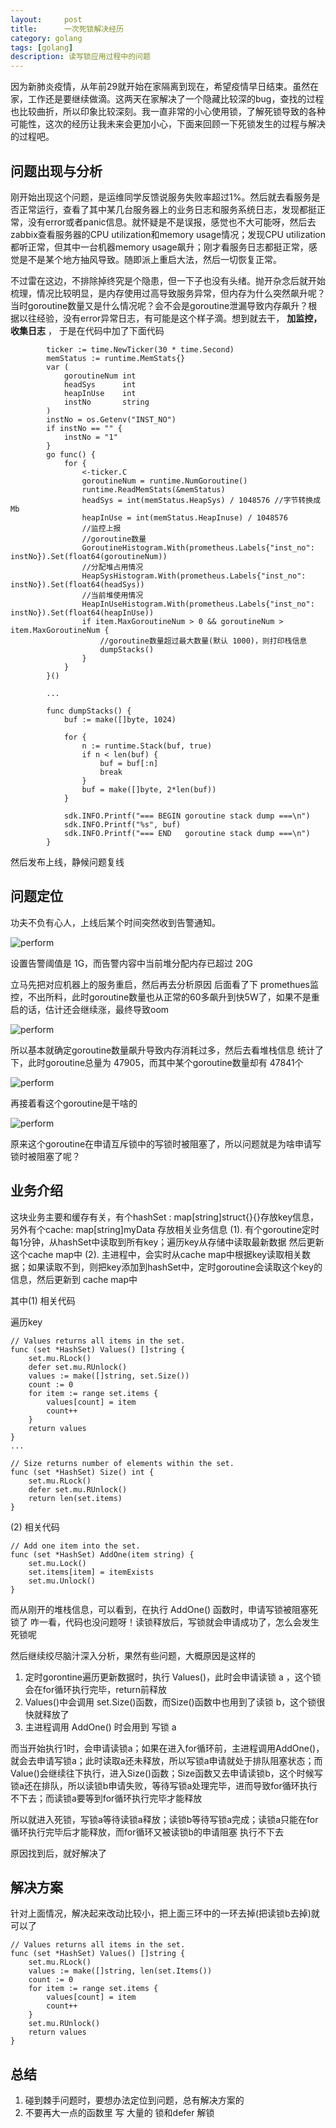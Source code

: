 ```yaml
---
layout:     post
title:      一次死锁解决经历
category: golang
tags: [golang]
description: 读写锁应用过程中的问题
---
```


因为新肺炎疫情，从年前29就开始在家隔离到现在，希望疫情早日结束。虽然在家，工作还是要继续做滴。这两天在家解决了一个隐藏比较深的bug，查找的过程也比较曲折，所以印象比较深刻。我一直非常的小心使用锁，了解死锁导致的各种可能性，这次的经历让我未来会更加小心，下面来回顾一下死锁发生的过程与解决的过程吧。

## 问题出现与分析

刚开始出现这个问题，是运维同学反馈说服务失败率超过1%。然后就去看服务是否正常运行，查看了其中某几台服务器上的业务日志和服务系统日志，发现都挺正常，没有error或者panic信息。就怀疑是不是误报，感觉也不大可能呀，然后去zabbix查看服务器的CPU utilization和memory usage情况；发现CPU utilization都听正常，但其中一台机器memory usage飙升；刚才看服务日志都挺正常，感觉是不是某个地方抽风导致。随即派上重启大法，然后一切恢复正常。

不过雷在这边，不排除掉终究是个隐患，但一下子也没有头绪。抛开杂念后就开始梳理，情况比较明显，是内存使用过高导致服务异常，但内存为什么突然飙升呢？当时goroutine数量又是什么情况呢？会不会是goroutine泄漏导致内存飙升？根据以往经验，没有error异常日志，有可能是这个样子滴。想到就去干， **加监控，收集日志** ， 于是在代码中加了下面代码

```
        ticker := time.NewTicker(30 * time.Second)
		memStatus := runtime.MemStats{}
		var (
			goroutineNum int
			headSys      int
			heapInUse    int
			instNo       string
		)
		instNo = os.Getenv("INST_NO")
		if instNo == "" {
			instNo = "1"
		}
		go func() {
			for {
				<-ticker.C
				goroutineNum = runtime.NumGoroutine()
				runtime.ReadMemStats(&memStatus)
				headSys = int(memStatus.HeapSys) / 1048576 //字节转换成Mb
				heapInUse = int(memStatus.HeapInuse) / 1048576
                //监控上报
                //goroutine数量
				GoroutineHistogram.With(prometheus.Labels{"inst_no": instNo}).Set(float64(goroutineNum))
				//分配堆占用情况
				HeapSysHistogram.With(prometheus.Labels{"inst_no": instNo}).Set(float64(headSys))
				//当前堆使用情况
				HeapInUseHistogram.With(prometheus.Labels{"inst_no": instNo}).Set(float64(heapInUse))
				if item.MaxGoroutineNum > 0 && goroutineNum > item.MaxGoroutineNum {
					//goroutine数量超过最大数量(默认 1000)，则打印栈信息
					dumpStacks()
				}
			}
		}()
		
		...
		
		func dumpStacks() {
        	buf := make([]byte, 1024)
        
        	for {
        		n := runtime.Stack(buf, true)
        		if n < len(buf) {
        			buf = buf[:n]
        			break
        		}
        		buf = make([]byte, 2*len(buf))
        	}
        
        	sdk.INFO.Printf("=== BEGIN goroutine stack dump ===\n")
        	sdk.INFO.Printf("%s", buf)
        	sdk.INFO.Printf("=== END   goroutine stack dump ===\n")
        }   
```

然后发布上线，静候问题复线


## 问题定位

功夫不负有心人，上线后某个时间突然收到告警通知。

![perform](/images/deadlock/warning.jpg)

设置告警阈值是 1G，而告警内容中当前堆分配内存已超过 20G

立马先把对应机器上的服务重启，然后再去分析原因
后面看了下 promethues监控，不出所料，此时goroutine数量也从正常的60多飙升到快5W了，如果不是重启的话，估计还会继续涨，最终导致oom

![perform](/images/deadlock/promethues.png)


所以基本就确定goroutine数量飙升导致内存消耗过多，然后去看堆栈信息
统计了下，此时goroutine总量为 47905，而其中某个goroutine数量却有 47841个

![perform](/images/deadlock/goroutine_num.jpg)

再接着看这个goroutine是干啥的

![perform](/images/deadlock/goroutine_info.jpg)

原来这个goroutine在申请互斥锁中的写锁时被阻塞了，所以问题就是为啥申请写锁时被阻塞了呢？


## 业务介绍

这块业务主要和缓存有关，有个hashSet : map[string]struct{}{}存放key信息，另外有个cache: map[string]myData 存放相关业务信息
(1). 有个goroutine定时每1分钟，从hashSet中读取到所有key；遍历key从存储中读取最新数据 然后更新这个cache map中
(2). 主进程中，会实时从cache map中根据key读取相关数据；如果读取不到，则把key添加到hashSet中，定时goroutine会读取这个key的信息，然后更新到 cache map中

其中(1) 相关代码

遍历key
```
// Values returns all items in the set.
func (set *HashSet) Values() []string {
	set.mu.RLock()
	defer set.mu.RUnlock()
	values := make([]string, set.Size())
	count := 0
	for item := range set.items {
		values[count] = item
		count++
	}
	return values
}
...

// Size returns number of elements within the set.
func (set *HashSet) Size() int {
	set.mu.RLock()
	defer set.mu.RUnlock()
	return len(set.items)
}
```

(2) 相关代码

```
// Add one item into the set.
func (set *HashSet) AddOne(item string) {
	set.mu.Lock()
	set.items[item] = itemExists
	set.mu.Unlock()
}
```

而从刚开的堆栈信息，可以看到，在执行 AddOne() 函数时，申请写锁被阻塞死锁了
咋一看，代码也没问题呀！读锁释放后，写锁就会申请成功了，怎么会发生死锁呢

然后继续绞尽脑汁深入分析，果然有些问题，大概原因是这样的
1. 定时gorontine遍历更新数据时，执行 Values()，此时会申请读锁 a ，这个锁会在for循环执行完毕，return前释放
2. Values()中会调用 set.Size()函数，而Size()函数中也用到了读锁 b，这个锁很快就释放了
3. 主进程调用 AddOne() 时会用到 写锁 a

而当开始执行1时，会申请读锁a；如果在进入for循环前，主进程调用AddOne()，就会去申请写锁a；此时读取a还未释放，所以写锁a申请就处于排队阻塞状态；而Value()会继续往下执行，进入Size()函数；Size函数又去申请读锁b，这个时候写锁a还在排队，所以读锁b申请失败，等待写锁a处理完毕，进而导致for循环执行不下去；而读锁a要等到for循环执行完毕才能释放

所以就进入死锁，写锁a等待读锁a释放；读锁b等待写锁a完成；读锁a只能在for循环执行完毕后才能释放，而for循环又被读锁b的申请阻塞 执行不下去

原因找到后，就好解决了



## 解决方案

针对上面情况，解决起来改动比较小，把上面三环中的一环去掉(把读锁b去掉)就可以了

```
// Values returns all items in the set.
func (set *HashSet) Values() []string {
	set.mu.RLock()
	values := make([]string, len(set.Items())
	count := 0
	for item := range set.items {
		values[count] = item
		count++
	}
	set.mu.RUnlock()
	return values
}
```


## 总结

1. 碰到棘手问题时，要想办法定位到问题，总有解决方案的
2. 不要再大一点的函数里 写 大量的  锁和defer 解锁










